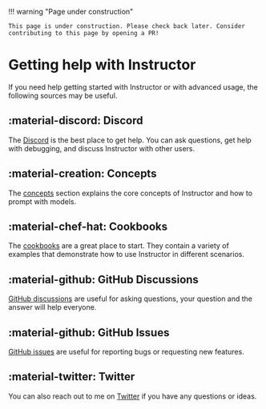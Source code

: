 !!! warning "Page under construction"

    This page is under construction. Please check back later. Consider contributing to this page by opening a PR! 


# Getting help with Instructor

If you need help getting started with Instructor or with advanced usage, the following sources may be useful.

## :material-discord: Discord

The [Discord](https://discord.gg/CV8sPM5k5Y) is the best place to get help. You can ask questions, get help with debugging, and discuss Instructor with other users.

## :material-creation: Concepts

The [concepts](concepts/prompting.md) section explains the core concepts of Instructor and how to prompt with models.

## :material-chef-hat: Cookbooks

The [cookbooks](examples/index.md) are a great place to start. They contain a variety of examples that demonstrate how to use Instructor in different scenarios.

## :material-github: GitHub Discussions

[GitHub discussions](https://github.com/jxnl/instructor-js/discussions) are useful for asking questions, your question and the answer will help everyone.

## :material-github: GitHub Issues

[GitHub issues](https://github.com/jxnl/instructor-js/issues) are useful for reporting bugs or requesting new features.

## :material-twitter: Twitter

You can also reach out to me on [Twitter](https://twitter.com/jxnlco) if you have any questions or ideas.
